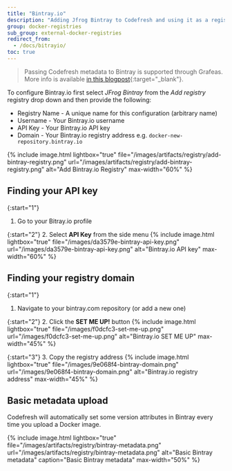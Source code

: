 ```yaml
---
title: "Bintray.io"
description: "Adding Jfrog Bintray to Codefresh and using it as a registry."
group: docker-registries
sub_group: external-docker-registries
redirect_from:
  - /docs/bitrayio/
toc: true
---
```




>Passing Codefresh metadata to Bintray is supported through Grafeas. More info is available [in this blogpost](https://codefresh.io/blog/write-this-down-grafeas/){:target="_blank"}.


To configure Bintray.io first select *JFrog Bintray* from the *Add registry* registry drop down and then provide the following:

* Registry Name - A unique name for this configuration (arbitrary name)
* Username - Your Bintray.io username
* API Key - Your Bintray.io API key
* Domain - Your Bintray.io registry address e.g. `docker-new-repository.bintray.io`

{% include image.html lightbox="true" file="/images/artifacts/registry/add-bintray-registry.png" url="/images/artifacts/registry/add-bintray-registry.png" alt="Add Bintray.io Registry" max-width="60%" %}

## Finding your API key

{:start="1"}
1. Go to your Bitray.io profile

{:start="2"}
2. Select **API Key** from the side menu
{% include image.html lightbox="true" file="/images/da3579e-bintray-api-key.png" url="/images/da3579e-bintray-api-key.png" alt="Bintray.io API key" max-width="60%" %}

## Finding your registry domain

{:start="1"}
1. Navigate to your bintray.com repository (or add a new one)

{:start="2"}
2. Click the **SET ME UP!** button
{% include image.html lightbox="true" file="/images/f0dcfc3-set-me-up.png" url="/images/f0dcfc3-set-me-up.png" alt="Bintray.io SET ME UP" max-width="45%" %}

{:start="3"}
3. Copy the registry address
{% include image.html lightbox="true" file="/images/9e068f4-bintray-domain.png" url="/images/9e068f4-bintray-domain.png" alt="Bintray.io registry address" max-width="45%" %}

## Basic metadata upload

Codefresh will automatically set some version attributes in Bintray every time you upload a Docker image.

{% 
	include image.html lightbox="true" 
	file="/images/artifacts/registry/bintray-metadata.png" 
	url="/images/artifacts/registry/bintray-metadata.png" 
	alt="Basic Bintray metadata" 
	caption="Basic Bintray metadata" 
	max-width="50%" 
	%}

